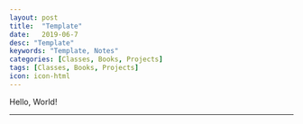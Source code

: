 ```yaml
---
layout: post
title:  "Template"
date:   2019-06-7
desc: "Template"
keywords: "Template, Notes"
categories: [Classes, Books, Projects]
tags: [Classes, Books, Projects]
icon: icon-html
---
```


Hello, World!


---